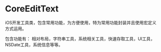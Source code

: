 # CoreEditText

iOS开发工具类，包含常用功能，为方便使用，特为常用功能封装并且使用宏定义方式运用。

包含功能有：
相对布局，字符串工具，系统相关工具，快速存取工具，UI工具，NSDate工具，系统信息等等。
